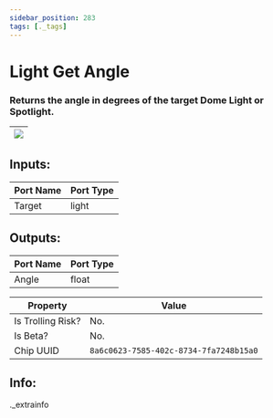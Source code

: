 ```yaml
---
sidebar_position: 283
tags: [._tags]
---
```


# Light Get Angle


### Returns the angle in degrees of the target Dome Light or Spotlight.

| ![](https://images-ext-2.discordapp.net/external/MPmIaQzlEPmgGWlgi-WxBBXt0Bjv_zWPkg1y1f_sy3s/https/www.recroomcircuits.com/image/circuit/absolute-value?width=206&height=108) |
|-----|

## Inputs:
| Port Name | Port Type |
|-----------|-----------|
| Target | light |

## Outputs:
| Port Name | Port Type |
|-----------|-----------|
| Angle | float | 

| Property  | Value |
|-------------------|-----------|
| Is Trolling Risk? | No. |
| Is Beta? | No. |
| Chip UUID | `8a6c0623-7585-402c-8734-7fa7248b15a0` |

## Info:
._extrainfo